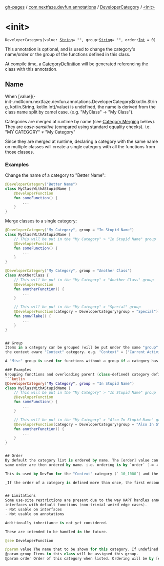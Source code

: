[gh-pages](../../index.md) / [com.nextfaze.devfun.annotations](../index.md) / [DeveloperCategory](index.md) / [&lt;init&gt;](./-init-.md)

# &lt;init&gt;

`DeveloperCategory(value: `[`String`](https://kotlinlang.org/api/latest/jvm/stdlib/kotlin/-string/index.html)` = "", group: `[`String`](https://kotlinlang.org/api/latest/jvm/stdlib/kotlin/-string/index.html)` = "", order: `[`Int`](https://kotlinlang.org/api/latest/jvm/stdlib/kotlin/-int/index.html)` = 0)`

This annotation is optional, and is used to change the category's name/order or the group of the functions defined in this class.

At compile time, a [CategoryDefinition](../../com.nextfaze.devfun.core/-category-definition/index.md) will be generated referencing the class with this annotation.

## Name

When [value](-init-.md#com.nextfaze.devfun.annotations.DeveloperCategory$<init>(kotlin.String, kotlin.String, kotlin.Int)/value) is undefined, the name is derived from the class name split by camel case. (e.g. "MyClass" → "My Class").

Categories are merged at runtime by name (see [Category Merging](#Category-Merging) below). They are *case-sensitive*
(compared using standard equality checks). i.e. "MY CATEGORY" ≠ "My Category"

Since they are merged at runtime, declaring a category with the same name on multiple classes will create a single
category with all the functions from those classes.

### Examples

Change the name of a category to "Better Name":

``` kotlin
@DeveloperCategory("Better Name")
class MyClassWithAStupidName {
    @DeveloperFunction
    fun someFunction() {
        ...
    }
}
```

Merge classes to a single category:

``` kotlin
@DeveloperCategory("My Category", group = "In Stupid Name")
class MyClassWithAStupidName {
    // This will be put in the "My Category" > "In Stupid Name" group
    @DeveloperFunction
    fun someFunction() {
        ...
    }
}

@DeveloperCategory("My Category", group = "Another Class")
class AnotherClass {
    // This will be put in the "My Category" > "Another Class" group
    @DeveloperFunction
    fun anotherFunction() {
        ...
    }

    // This will be put in the "My Category" > "Special" group
    @DeveloperFunction(category = DeveloperCategory(group = "Special"))
    fun snowFlake() {
        ...
    }
}


## Group
Items in a category can be grouped (will be put under the same "group" heading) - this will happen automatically for
the context aware "Context" category. e.g. "Context" = ["Current Activity" = [...], "My Fragment" = [...], "Another Fragment" = [...]]

A "Misc" group is used for functions without a group if a category has one or more groups.

### Examples
Grouping functions and overloading parent (class-defined) category definition:
```kotlin
@DeveloperCategory("My Category", group = "In Stupid Name")
class MyClassWithAStupidName {
    // This will be put in the "My Category" > "In Stupid Name" group
    @DeveloperFunction
    fun someFunction() {
        ...
    }

    // This will be put in the "My Category" > "Also In Stupid Name" group
    @DeveloperFunction(category = DeveloperCategory(group = "Also In Stupid Name"))
    fun anotherFunction() {
        ...
    }
}


## Order
By default the category list is ordered by name. The [order] value can be used to adjust this. Categories with the
same order are then ordered by name. i.e. ordering is by `order` (-∞ → +∞) then by `name`

This is used by DevFun for the "Context" category (`-10_1000`) and the "Dev Fun" category (`10_000`).

_If the order of a category is defined more than once, the first encountered non-null order value is used._


## Limitations
Some use-site restrictions are present due to the way KAPT handles annotations for functions in components and
interfaces with default functions (non-trivial weird edge cases).
- Not usable on interfaces
- Not usable on annotations

Additionally inheritance is not yet considered.

These are intended to be handled in the future.

@see DeveloperFunction

@param value The name that to be shown for this category. If undefined the class name will be split by camel case. (e.g. "MyClass" → "My Class")
@param group Items in this class will be assigned this group.
@param order Order of this category when listed. Ordering will be by [order] (-∞ → +∞) then by name ([value])
```


